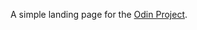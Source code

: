 A simple landing page for the [Odin Project](https://www.theodinproject.com/lessons/foundations-recipes).